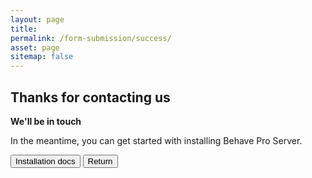 ```yaml
---
layout: page
title:
permalink: /form-submission/success/
asset: page
sitemap: false
---
```


## Thanks for contacting us

**We'll be in touch**

In the meantime, you can get started with installing Behave Pro Server.

<button class="ui button" onclick="window.open('http://docs.behave.pro/bpro-server/installation.html')">Installation docs</button>
<button class="ui button basic" onclick="window.history.back()">Return</button>

